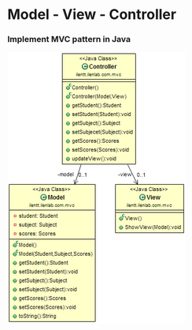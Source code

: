 # Model - View - Controller

### Implement MVC pattern in Java
![MVC pattern](https://raw.githubusercontent.com/ilentt/JavaPatterns/master/MVC/etc/MVC.png?raw=true "MVC pattern")
